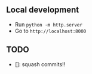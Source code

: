 ## Local development
- Run `python -m http.server`
- Go to `http://localhost:8000`
## TODO
- []: squash commits!!